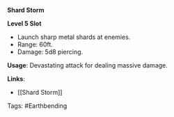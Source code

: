 **Shard Storm**

**Level 5 Slot**
- Launch sharp metal shards at enemies.
- Range: 60ft.
- Damage: 5d8 piercing.

**Usage**: Devastating attack for dealing massive damage.

**Links**:
- [[Shard Storm]]

Tags:
#Earthbending